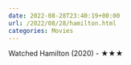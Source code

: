 ```yaml
---
date: 2022-08-28T23:40:19+00:00
url: /2022/08/28/hamilton.html
categories: Movies
---
```

Watched Hamilton (2020) - ★★★




